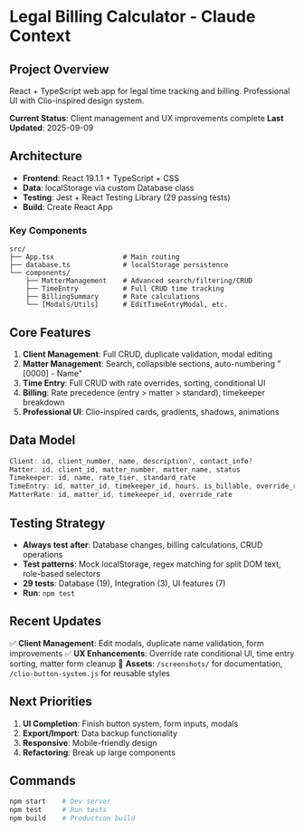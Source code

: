 # Legal Billing Calculator - Claude Context

## Project Overview
React + TypeScript web app for legal time tracking and billing. Professional UI with Clio-inspired design system.

**Current Status**: Client management and UX improvements complete
**Last Updated**: 2025-09-09

## Architecture
- **Frontend**: React 19.1.1 + TypeScript + CSS
- **Data**: localStorage via custom Database class
- **Testing**: Jest + React Testing Library (29 passing tests)
- **Build**: Create React App

### Key Components
```
src/
├── App.tsx                 # Main routing
├── database.ts             # localStorage persistence  
└── components/
    ├── MatterManagement    # Advanced search/filtering/CRUD
    ├── TimeEntry           # Full CRUD time tracking
    ├── BillingSummary      # Rate calculations
    └── [Modals/Utils]      # EditTimeEntryModal, etc.
```

## Core Features
1. **Client Management**: Full CRUD, duplicate validation, modal editing
2. **Matter Management**: Search, collapsible sections, auto-numbering "[0000] - Name"
3. **Time Entry**: Full CRUD with rate overrides, sorting, conditional UI
4. **Billing**: Rate precedence (entry > matter > standard), timekeeper breakdown
5. **Professional UI**: Clio-inspired cards, gradients, shadows, animations

## Data Model
```typescript
Client: id, client_number, name, description?, contact_info?
Matter: id, client_id, matter_number, matter_name, status
Timekeeper: id, name, rate_tier, standard_rate  
TimeEntry: id, matter_id, timekeeper_id, hours, is_billable, override_rate?
MatterRate: id, matter_id, timekeeper_id, override_rate
```

## Testing Strategy
- **Always test after**: Database changes, billing calculations, CRUD operations
- **Test patterns**: Mock localStorage, regex matching for split DOM text, role-based selectors
- **29 tests**: Database (19), Integration (3), UI features (7)
- **Run**: `npm test`

## Recent Updates
✅ **Client Management**: Edit modals, duplicate name validation, form improvements
✅ **UX Enhancements**: Override rate conditional UI, time entry sorting, matter form cleanup
📂 **Assets**: `/screenshots/` for documentation, `/clio-button-system.js` for reusable styles

## Next Priorities
1. **UI Completion**: Finish button system, form inputs, modals
2. **Export/Import**: Data backup functionality
3. **Responsive**: Mobile-friendly design
4. **Refactoring**: Break up large components

## Commands
```bash
npm start    # Dev server
npm test     # Run tests  
npm build    # Production build
```